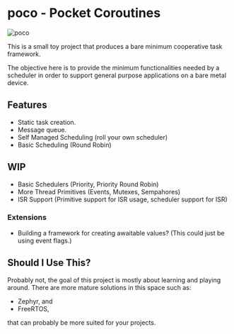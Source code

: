 # poco - Pocket Coroutines

<img src="docs/images/background-transparent.png" alt="poco" style="max-height:160px;margin-left: auto;margin-right: auto;display:block;"/>

This is a small toy project that produces a bare minimum cooperative task framework.

The objective here is to provide the minimum functionalities needed by a scheduler in
order to support general purpose applications on a bare metal device.

## Features

- Static task creation.
- Message queue.
- Self Managed Scheduling (roll your own scheduler)
- Basic Scheduling (Round Robin)

## WIP

- Basic Schedulers (Priority, Priority Round Robin)
- More Thread Primitives (Events, Mutexes, Sempahores)
- ISR Support (Primitive support for ISR usage, scheduler support for ISR)

### Extensions

- Building a framework for creating awaitable values? (This could just be using event flags.)

## Should I Use This?

Probably not, the goal of this project is mostly about learning and playing around.
There are more mature solutions in this space such as:

- Zephyr, and
- FreeRTOS,

that can probably be more suited for your projects.
